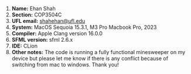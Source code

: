 1. **Name:**    Ehan Shah
2. **Section:** COP3504C
3. **UFL email:** shahehan@ufl.edu
4. **System:**  MacOS Sequoia 15.3.1, M3 Pro Macbook Pro, 2023
5. **Compiler:** Apple Clang version 16.0.0
6. **SFML version:** sfml 2.6.x
7. **IDE:**     CLion
8. **Other notes:** The code is running a fully functional minesweeper on my device but please let me know if there is any conflict because of switching from mac to windows. Thank you! 